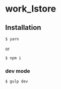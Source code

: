 # work_Istore
## Installation
```sh
$ yarn
```
or
```sh
$ npm i
```

### dev mode
```sh
$ gulp dev
```
